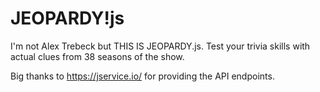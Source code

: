 # JEOPARDY!js

I'm not Alex Trebeck but THIS IS JEOPARDY.js. Test your trivia skills with actual clues from 38 seasons of the show. 

Big thanks to https://jservice.io/ for providing the API endpoints.

